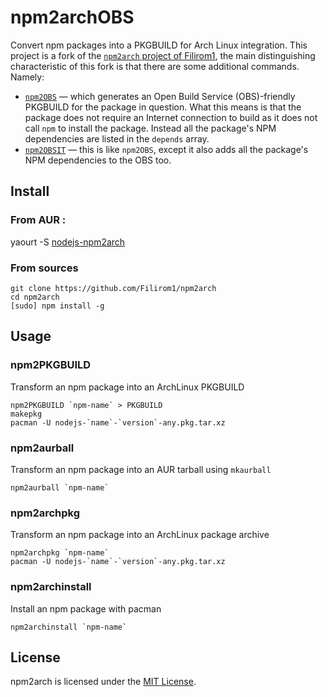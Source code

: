 # npm2archOBS

Convert npm packages into a PKGBUILD for Arch Linux integration. This project is a fork of the [`npm2arch` project of Filirom1](https://github.com/Filirom1/npm2arch), the main distinguishing characteristic of this fork is that there are some additional commands. Namely:

* [`npm2OBS`](https://github.com/fusion809/npm2archOBS/blob/master/bin/npm2OBS) &mdash; which generates an Open Build Service (OBS)-friendly PKGBUILD for the package in question. What this means is that the package does not require an Internet connection to build as it does not call `npm` to install the package. Instead all the package's NPM dependencies are listed in the `depends` array.
* [`npm2OBSIT`](https://github.com/fusion809/npm2archOBS/blob/master/bin/npm2OBSIT) &mdash; this is like `npm2OBS`, except it also adds all the package's NPM dependencies to the OBS too. 

## Install
### From AUR :
yaourt -S [nodejs-npm2arch](https://aur.archlinux.org/packages/nodejs-npm2arch/)


### From sources

    git clone https://github.com/Filirom1/npm2arch
    cd npm2arch
    [sudo] npm install -g


Usage
-----

### npm2PKGBUILD

Transform an npm package into an ArchLinux PKGBUILD

    npm2PKGBUILD `npm-name` > PKGBUILD
    makepkg
    pacman -U nodejs-`name`-`version`-any.pkg.tar.xz


### npm2aurball

Transform an npm package into an AUR tarball using `mkaurball`

    npm2aurball `npm-name`


### npm2archpkg

Transform an npm package into an ArchLinux package archive

    npm2archpkg `npm-name`
    pacman -U nodejs-`name`-`version`-any.pkg.tar.xz


### npm2archinstall

Install an npm package with pacman

    npm2archinstall `npm-name`


License
-------

npm2arch is licensed under the [MIT License](https://github.com/fusion809/npm2archOBS/blob/master/LICENSE).
